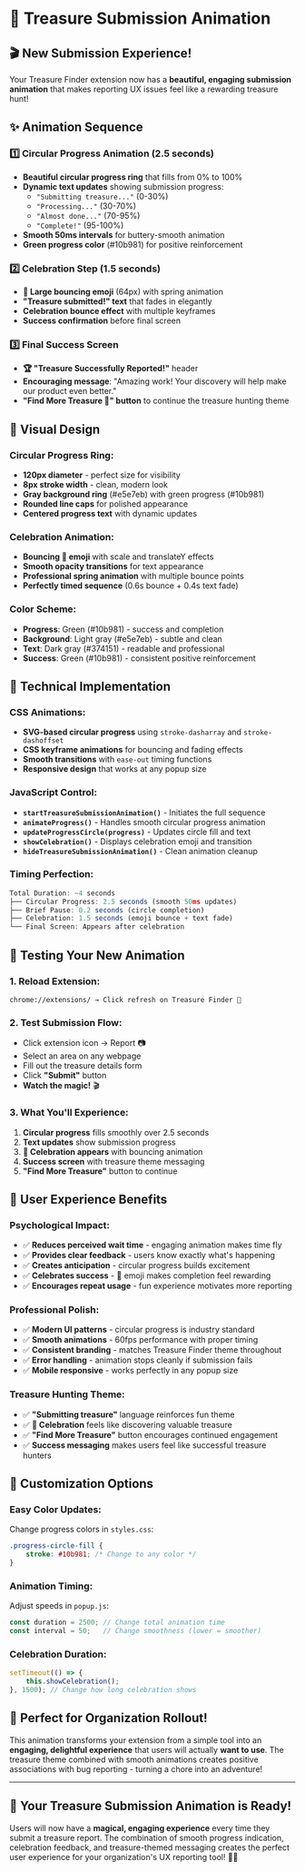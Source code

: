# 💎 Treasure Submission Animation

## 🎬 New Submission Experience!

Your Treasure Finder extension now has a **beautiful, engaging submission animation** that makes reporting UX issues feel like a rewarding treasure hunt!

## ✨ Animation Sequence

### 1️⃣ **Circular Progress Animation** (2.5 seconds)
- **Beautiful circular progress ring** that fills from 0% to 100%
- **Dynamic text updates** showing submission progress:
  - `"Submitting treasure..."` (0-30%)
  - `"Processing..."` (30-70%) 
  - `"Almost done..."` (70-95%)
  - `"Complete!"` (95-100%)
- **Smooth 50ms intervals** for buttery-smooth animation
- **Green progress color** (#10b981) for positive reinforcement

### 2️⃣ **Celebration Step** (1.5 seconds)
- **🎉 Large bouncing emoji** (64px) with spring animation
- **"Treasure submitted!" text** that fades in elegantly
- **Celebration bounce effect** with multiple keyframes
- **Success confirmation** before final screen

### 3️⃣ **Final Success Screen**
- **🏆 "Treasure Successfully Reported!"** header
- **Encouraging message**: "Amazing work! Your discovery will help make our product even better."
- **"Find More Treasure 💎" button** to continue the treasure hunting theme

## 🎨 Visual Design

### Circular Progress Ring:
- **120px diameter** - perfect size for visibility
- **8px stroke width** - clean, modern look
- **Gray background ring** (#e5e7eb) with green progress (#10b981)
- **Rounded line caps** for polished appearance
- **Centered progress text** with dynamic updates

### Celebration Animation:
- **Bouncing 🎉 emoji** with scale and translateY effects
- **Smooth opacity transitions** for text appearance
- **Professional spring animation** with multiple bounce points
- **Perfectly timed sequence** (0.6s bounce + 0.4s text fade)

### Color Scheme:
- **Progress**: Green (#10b981) - success and completion
- **Background**: Light gray (#e5e7eb) - subtle and clean  
- **Text**: Dark gray (#374151) - readable and professional
- **Success**: Green (#10b981) - consistent positive reinforcement

## 🔧 Technical Implementation

### CSS Animations:
- **SVG-based circular progress** using `stroke-dasharray` and `stroke-dashoffset`
- **CSS keyframe animations** for bouncing and fading effects
- **Smooth transitions** with `ease-out` timing functions
- **Responsive design** that works at any popup size

### JavaScript Control:
- **`startTreasureSubmissionAnimation()`** - Initiates the full sequence
- **`animateProgress()`** - Handles smooth circular progress animation
- **`updateProgressCircle(progress)`** - Updates circle fill and text
- **`showCelebration()`** - Displays celebration emoji and transition
- **`hideTreasureSubmissionAnimation()`** - Clean animation cleanup

### Timing Perfection:
```javascript
Total Duration: ~4 seconds
├── Circular Progress: 2.5 seconds (smooth 50ms updates)
├── Brief Pause: 0.2 seconds (circle completion)
├── Celebration: 1.5 seconds (emoji bounce + text fade)  
└── Final Screen: Appears after celebration
```

## 🧪 Testing Your New Animation

### 1. **Reload Extension**:
```
chrome://extensions/ → Click refresh on Treasure Finder 💎
```

### 2. **Test Submission Flow**:
- Click extension icon → Report 📷
- Select an area on any webpage
- Fill out the treasure details form  
- Click **"Submit"** button
- **Watch the magic!** 🎬

### 3. **What You'll Experience**:
1. **Circular progress** fills smoothly over 2.5 seconds
2. **Text updates** show submission progress
3. **🎉 Celebration appears** with bouncing animation
4. **Success screen** with treasure theme messaging
5. **"Find More Treasure"** button to continue

## 🎯 User Experience Benefits

### **Psychological Impact**:
- ✅ **Reduces perceived wait time** - engaging animation makes time fly
- ✅ **Provides clear feedback** - users know exactly what's happening
- ✅ **Creates anticipation** - circular progress builds excitement  
- ✅ **Celebrates success** - 🎉 emoji makes completion feel rewarding
- ✅ **Encourages repeat usage** - fun experience motivates more reporting

### **Professional Polish**:
- ✅ **Modern UI patterns** - circular progress is industry standard
- ✅ **Smooth animations** - 60fps performance with proper timing
- ✅ **Consistent branding** - matches Treasure Finder theme throughout
- ✅ **Error handling** - animation stops cleanly if submission fails
- ✅ **Mobile responsive** - works perfectly in any popup size

### **Treasure Hunting Theme**:
- ✅ **"Submitting treasure"** language reinforces fun theme
- ✅ **🎉 Celebration** feels like discovering valuable treasure
- ✅ **"Find More Treasure"** button encourages continued engagement
- ✅ **Success messaging** makes users feel like successful treasure hunters

## 🎨 Customization Options

### **Easy Color Updates**:
Change progress colors in `styles.css`:
```css
.progress-circle-fill {
    stroke: #10b981; /* Change to any color */
}
```

### **Animation Timing**:
Adjust speeds in `popup.js`:
```javascript
const duration = 2500; // Change total animation time
const interval = 50;   // Change smoothness (lower = smoother)
```

### **Celebration Duration**:
```javascript
setTimeout(() => {
    this.showCelebration();
}, 1500); // Change how long celebration shows
```

## 🚀 Perfect for Organization Rollout!

This animation transforms your extension from a simple tool into an **engaging, delightful experience** that users will actually **want to use**. The treasure theme combined with smooth animations creates positive associations with bug reporting - turning a chore into an adventure!

---

## 🎉 Your Treasure Submission Animation is Ready!

Users will now have a **magical, engaging experience** every time they submit a treasure report. The combination of smooth progress indication, celebration feedback, and treasure-themed messaging creates the perfect user experience for your organization's UX reporting tool! 💎✨
